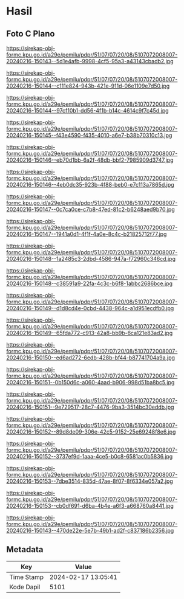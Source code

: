 # Hasil

## Foto C Plano

https://sirekap-obj-formc.kpu.go.id/a29e/pemilu/pdpr/51/07/07/20/08/5107072008007-20240216-150143--5d1e4afb-9998-4cf5-95a3-a43143cbadb2.jpg

https://sirekap-obj-formc.kpu.go.id/a29e/pemilu/pdpr/51/07/07/20/08/5107072008007-20240216-150144--c111e824-943b-421e-911d-06e1109e7d50.jpg

https://sirekap-obj-formc.kpu.go.id/a29e/pemilu/pdpr/51/07/07/20/08/5107072008007-20240216-150144--97cf10b1-dd56-4f1b-b14c-4614c9f7c45d.jpg

https://sirekap-obj-formc.kpu.go.id/a29e/pemilu/pdpr/51/07/07/20/08/5107072008007-20240216-150145--f43e4590-f435-4010-a6e7-b38b70310c13.jpg

https://sirekap-obj-formc.kpu.go.id/a29e/pemilu/pdpr/51/07/07/20/08/5107072008007-20240216-150146--eb70d1bb-6a2f-48db-bbf2-7985909d3747.jpg

https://sirekap-obj-formc.kpu.go.id/a29e/pemilu/pdpr/51/07/07/20/08/5107072008007-20240216-150146--4eb0dc35-923b-4f88-beb0-e7c113a7865d.jpg

https://sirekap-obj-formc.kpu.go.id/a29e/pemilu/pdpr/51/07/07/20/08/5107072008007-20240216-150147--0c7ca0ce-c7b8-47ed-81c2-b6248aed9b70.jpg

https://sirekap-obj-formc.kpu.go.id/a29e/pemilu/pdpr/51/07/07/20/08/5107072008007-20240216-150147--1941a0d1-4f1f-4a0e-8c4c-b21825712f77.jpg

https://sirekap-obj-formc.kpu.go.id/a29e/pemilu/pdpr/51/07/07/20/08/5107072008007-20240216-150148--1a2485c3-2dbd-4586-947a-f72960c346cd.jpg

https://sirekap-obj-formc.kpu.go.id/a29e/pemilu/pdpr/51/07/07/20/08/5107072008007-20240216-150148--c38591a9-22fa-4c3c-b6f8-1abbc2686bce.jpg

https://sirekap-obj-formc.kpu.go.id/a29e/pemilu/pdpr/51/07/07/20/08/5107072008007-20240216-150149--d1d8cd4e-0cbd-4438-964c-a1d951ecdfb0.jpg

https://sirekap-obj-formc.kpu.go.id/a29e/pemilu/pdpr/51/07/07/20/08/5107072008007-20240216-150149--65fda772-c913-42a8-bb9b-6ca121e83ad2.jpg

https://sirekap-obj-formc.kpu.go.id/a29e/pemilu/pdpr/51/07/07/20/08/5107072008007-20240216-150150--ed6ad272-6edb-428b-bf44-b87741704a9a.jpg

https://sirekap-obj-formc.kpu.go.id/a29e/pemilu/pdpr/51/07/07/20/08/5107072008007-20240216-150151--0b150d6c-a060-4aad-b906-998d51ba8bc5.jpg

https://sirekap-obj-formc.kpu.go.id/a29e/pemilu/pdpr/51/07/07/20/08/5107072008007-20240216-150151--9e729517-28c7-4476-9ba3-3514bc30eddb.jpg

https://sirekap-obj-formc.kpu.go.id/a29e/pemilu/pdpr/51/07/07/20/08/5107072008007-20240216-150152--89d8de09-306e-42c5-9152-25e69248f8e6.jpg

https://sirekap-obj-formc.kpu.go.id/a29e/pemilu/pdpr/51/07/07/20/08/5107072008007-20240216-150152--3737ef9d-1aaa-4ce5-b0c8-6581ac0b5836.jpg

https://sirekap-obj-formc.kpu.go.id/a29e/pemilu/pdpr/51/07/07/20/08/5107072008007-20240216-150153--7dbe3514-835d-47ae-8f07-8f6334e057a2.jpg

https://sirekap-obj-formc.kpu.go.id/a29e/pemilu/pdpr/51/07/07/20/08/5107072008007-20240216-150153--cb0df691-d6ba-4b4e-a6f3-a668760a8441.jpg

https://sirekap-obj-formc.kpu.go.id/a29e/pemilu/pdpr/51/07/07/20/08/5107072008007-20240216-150143--470de22e-5e7b-49b1-ad2f-c837186b2356.jpg


## Metadata

| Key        | Value               |
| ---------- | ------------------- |
| Time Stamp | 2024-02-17 13:05:41 |
| Kode Dapil | 5101                |



